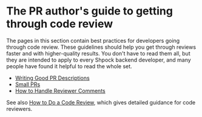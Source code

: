 # The PR author's guide to getting through code review

The pages in this section contain best practices for developers going through
code review. These guidelines should help you get through reviews faster and
with higher-quality results. You don't have to read them all, but they are
intended to apply to every Shpock backend developer, and many people have found
it helpful to read the whole set.

-   [Writing Good PR Descriptions](pr-descriptions.md)
-   [Small PRs](small-prs.md)
-   [How to Handle Reviewer Comments](handling-comments.md)

See also [How to Do a Code Review](../reviewer/), which gives detailed guidance
for code reviewers.
